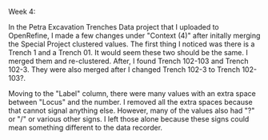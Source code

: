 Week 4:

In the Petra Excavation Trenches Data project that I uploaded to OpenRefine, I made a few changes under "Context (4)" after initally merging the Special Project clustered values.
The first thing I noticed was there is a Trench 1 and a Trench 01. It would seem these two should be the same. I merged them and re-clustered.
After, I found Trench 102-103 and Trench 102-3. They were also merged after I changed Trench 102-3 to Trench 102-103?. 

Moving to the "Label" column, there were many values with an extra space between "Locus" and the number. I removed all the extra spaces because that cannot signal anything else.
However, many of the values also had "?" or "/" or various other signs. I left those alone because these signs could mean something different to the data recorder. 
